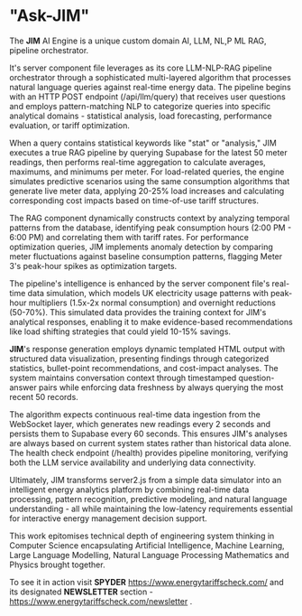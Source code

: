 # "Ask-JIM"


The **JIM** AI Engine is a unique custom domain AI, LLM, NL,P ML RAG, pipeline orchestrator.

It's server component file leverages as its core LLM-NLP-RAG pipeline orchestrator through a sophisticated multi-layered algorithm that processes natural language queries against real-time energy data. The pipeline begins with an HTTP POST endpoint (/api/llm/query) that receives user questions and employs pattern-matching NLP to categorize queries into specific analytical domains - statistical analysis, load forecasting, performance evaluation, or tariff optimization.

When a query contains statistical keywords like "stat" or "analysis," JIM executes a true RAG pipeline by querying Supabase for the latest 50 meter readings, then performs real-time aggregation to calculate averages, maximums, and minimums per meter. For load-related queries, the engine simulates predictive scenarios using the same consumption algorithms that generate live meter data, applying 20-25% load increases and calculating corresponding cost impacts based on time-of-use tariff structures.

The RAG component dynamically constructs context by analyzing temporal patterns from the database, identifying peak consumption hours (2:00 PM - 6:00 PM) and correlating them with tariff rates. For performance optimization queries, JIM implements anomaly detection by comparing meter fluctuations against baseline consumption patterns, flagging Meter 3's peak-hour spikes as optimization targets.

The pipeline's intelligence is enhanced by the server component file's real-time data simulation, which models UK electricity usage patterns with peak-hour multipliers (1.5x-2x normal consumption) and overnight reductions (50-70%). This simulated data provides the training context for JIM's analytical responses, enabling it to make evidence-based recommendations like load shifting strategies that could yield 10-15% savings.

**JIM**'s response generation employs dynamic templated HTML output with structured data visualization, presenting findings through categorized statistics, bullet-point recommendations, and cost-impact analyses. The system maintains conversation context through timestamped question-answer pairs while enforcing data freshness by always querying the most recent 50 records.

The algorithm expects continuous real-time data ingestion from the WebSocket layer, which generates new readings every 2 seconds and persists them to Supabase every 60 seconds. This ensures JIM's analyses are always based on current system states rather than historical data alone. The health check endpoint (/health) provides pipeline monitoring, verifying both the LLM service availability and underlying data connectivity.

Ultimately, JIM transforms server2.js from a simple data simulator into an intelligent energy analytics platform by combining real-time data processing, pattern recognition, predictive modeling, and natural language understanding - all while maintaining the low-latency requirements essential for interactive energy management decision support.

This work epitomises technical depth of engineering system thinking in Computer Science encapsulating Artificial Intelligence, Machine Learning, Large Language Modelling, Natural Language Processing Mathematics and Physics brought together.

To see it in action visit **SPYDER**  https://www.energytariffscheck.com/ and its designated  **NEWSLETTER** section - https://www.energytariffscheck.com/newsletter .
